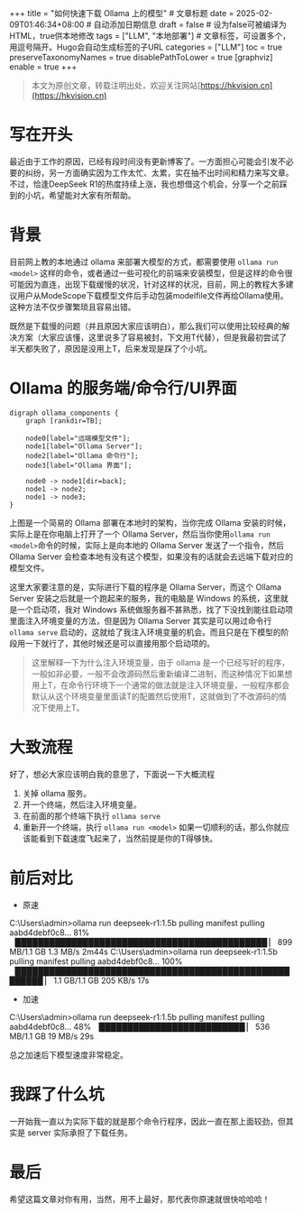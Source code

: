 +++
title = "如何快速下载 Ollama 上的模型"  # 文章标题
date = 2025-02-09T01:46:34+08:00  # 自动添加日期信息
draft = false  # 设为false可被编译为HTML，true供本地修改
tags = ["LLM", "本地部署"]  # 文章标签，可设置多个，用逗号隔开。Hugo会自动生成标签的子URL
categories = ["LLM"]
toc = true
preserveTaxonomyNames = true
disablePathToLower = true
[graphviz]
  enable = true
+++

> 本文为原创文章，转载注明出处，欢迎关注网站[https://hkvision.cn](https://hkvision.cn)

# 写在开头
最近由于工作的原因，已经有段时间没有更新博客了。一方面担心可能会引发不必要的纠纷，另一方面确实因为工作太忙、太累，实在抽不出时间和精力来写文章。不过，恰逢DeepSeek R1的热度持续上涨，我也想借这个机会，分享一个之前踩到的小坑，希望能对大家有所帮助。

# 背景
目前网上教的本地通过 ollama 来部署大模型的方式，都需要使用 `ollama run <model>` 这样的命令，或者通过一些可视化的前端来安装模型，但是这样的命令很可能因为直连，出现下载缓慢的状况，针对这样的状况，目前，网上的教程大多建议用户从ModeScope下载模型文件后手动包装modelfile文件再给Ollama使用。这种方法不仅步骤繁琐且容易出错。

既然是下载慢的问题（并且原因大家应该明白），那么我们可以使用比较经典的解决方案（大家应该懂，这里说多了容易被封，下文用T代替），但是我最初尝试了半天都失败了，原因是没用上T，后来发现是踩了个小坑。

# Ollama 的服务端/命令行/UI界面

```viz-dot
digraph ollama_components {
    graph [rankdir=TB];
    
    node0[label="远端模型文件"];
    node1[label="Ollama Server"];
    node2[label="Ollama 命令行"];
    node3[label="Ollama 界面"];
    
    node0 -> node1[dir=back];
    node1 -> node2;
    node1 -> node3;
}
```

上图是一个简易的 Ollama 部署在本地时的架构，当你完成 Ollama 安装的时候，实际上是在你电脑上打开了一个 Ollama Server，然后当你使用`ollama run <model>`命令的时候，实际上是向本地的 Ollama Server 发送了一个指令，然后 Ollama Server 会检查本地有没有这个模型，如果没有的话就会去远端下载对应的模型文件。

这里大家要注意的是，实际进行下载的程序是 Ollama Server，而这个 Ollama Server 安装之后就是一个跑起来的服务，我的电脑是 Windows 的系统，这里就是一个启动项，我对 Windows 系统做服务器不甚熟悉，找了下没找到能往启动项里面注入环境变量的方法，但是因为 Ollama Server 其实是可以用过命令行`ollama serve` 启动的，这就给了我注入环境变量的机会。而且只是在下模型的阶段用一下就行了，其他时候还是可以直接用那个启动项的。

> 这里解释一下为什么注入环境变量，由于 ollama 是一个已经写好的程序，一般如非必要，一般不会改源码然后重新编译二进制，而这种情况下如果想用上T，在命令行环境下一个通常的做法就是注入环境变量，一般程序都会默认从这个环境变量里面读T的配置然后使用T，这就做到了不改源码的情况下使用上T。

# 大致流程
好了，想必大家应该明白我的意思了，下面说一下大概流程
1. 关掉 ollama 服务。
2. 开一个终端，然后注入环境变量。
3. 在前面的那个终端下执行 `ollama serve`
4. 重新开一个终端，执行 `ollama run <model>`
如果一切顺利的话，那么你就应该能看到下载速度飞起来了，当然前提是你的T得够快。

# 前后对比
- 原速

C:\Users\admin>ollama run deepseek-r1:1.5b
pulling manifest
pulling aabd4debf0c8...  81% ▕█████████████████████████████████████████████           ▏ 899 MB/1.1 GB  1.3 MB/s   2m44s 
C:\Users\admin>ollama run deepseek-r1:1.5b
pulling manifest
pulling aabd4debf0c8... 100% ▕███████████████████████████████████████████████████████ ▏ 1.1 GB/1.1 GB  205 KB/s     17s

- 加速

C:\Users\admin>ollama run deepseek-r1:1.5b
pulling manifest
pulling aabd4debf0c8...  48% ▕██████████████████████████                              ▏ 536 MB/1.1 GB   19 MB/s     29s

总之加速后下模型速度非常稳定。

# 我踩了什么坑
一开始我一直以为实际下载的就是那个命令行程序，因此一直在那上面较劲，但其实是 server 实际承担了下载任务。

# 最后
希望这篇文章对你有用，当然，用不上最好，那代表你原速就很快哈哈哈！
